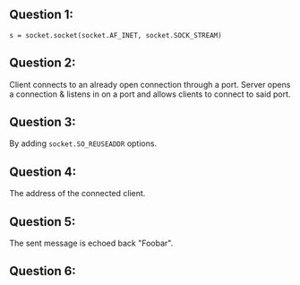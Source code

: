 ## Question 1:
`s = socket.socket(socket.AF_INET, socket.SOCK_STREAM)`

## Question 2:
Client connects to an already open connection through a port.
Server opens a connection & listens in on a port and allows clients to connect to said port.

## Question 3:
By adding `socket.SO_REUSEADDR` options.

## Question 4:
The address of the connected client.

## Question 5:
The sent message is echoed back "Foobar".

## Question 6:
